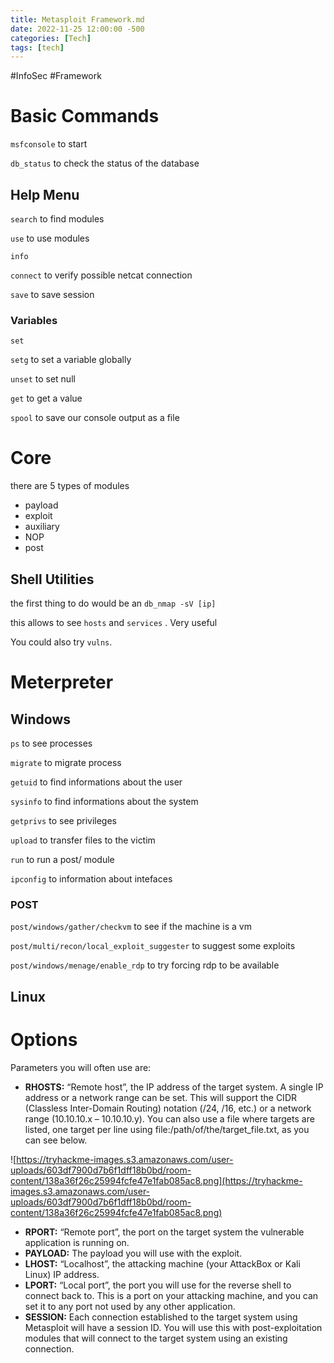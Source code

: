 ```yaml
---
title: Metasploit Framework.md
date: 2022-11-25 12:00:00 -500
categories: [Tech]
tags: [tech]
--- 
```


#InfoSec #Framework
# Basic Commands

`msfconsole` to start

`db_status` to check the status of the database

## Help Menu

`search` to find modules

`use` to use modules

`info`

`connect` to verify possible netcat connection

`save` to save session

### Variables

`set`

`setg` to set a variable globally

`unset` to set null

`get` to get a value

`spool` to save our console output as a file

# Core

there are 5 types of modules

-   payload
-   exploit
-   auxiliary
-   NOP
-   post

## Shell Utilities

the first thing to do would be an `db_nmap -sV [ip]`

this allows to see `hosts` and `services` . Very useful

You could also try `vulns`.

# Meterpreter

## Windows

`ps` to see processes

`migrate` to migrate process

`getuid` to find informations about the user

`sysinfo` to find informations about the system

`getprivs` to see privileges

`upload` to transfer files to the victim

`run` to run a post/ module

`ipconfig` to information about intefaces

### POST

`post/windows/gather/checkvm` to see if the machine is a vm

`post/multi/recon/local_exploit_suggester` to suggest some exploits

`post/windows/menage/enable_rdp` to try forcing rdp to be available

## Linux

# Options

Parameters you will often use are:

-   **RHOSTS:** “Remote host”, the IP address of the target system. A single IP address or a network range can be set. This will support the CIDR (Classless Inter-Domain Routing) notation (/24, /16, etc.) or a network range (10.10.10.x – 10.10.10.y). You can also use a file where targets are listed, one target per line using file:/path/of/the/target_file.txt, as you can see below.

![https://tryhackme-images.s3.amazonaws.com/user-uploads/603df7900d7b6f1dff18b0bd/room-content/138a36f26c25994fcfe47e1fab085ac8.png](https://tryhackme-images.s3.amazonaws.com/user-uploads/603df7900d7b6f1dff18b0bd/room-content/138a36f26c25994fcfe47e1fab085ac8.png)

-   **RPORT:** “Remote port”, the port on the target system the vulnerable application is running on.
-   **PAYLOAD:** The payload you will use with the exploit.
-   **LHOST:** “Localhost”, the attacking machine (your AttackBox or Kali Linux) IP address.
-   **LPORT:** “Local port”, the port you will use for the reverse shell to connect back to. This is a port on your attacking machine, and you can set it to any port not used by any other application.
-   **SESSION:** Each connection established to the target system using Metasploit will have a session ID. You will use this with post-exploitation modules that will connect to the target system using an existing connection.